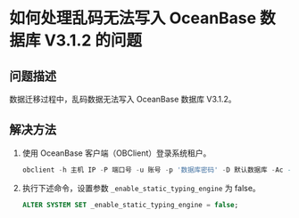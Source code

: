 # 如何处理乱码无法写入 OceanBase 数据库 V3.1.2 的问题

## 问题描述

数据迁移过程中，乱码数据无法写入 OceanBase 数据库 V3.1.2。

## 解决方法

1. 使用 OceanBase 客户端（OBClient）登录系统租户。

    ```sql
    obclient -h 主机 IP -P 端口号 -u 账号 -p '数据库密码' -D 默认数据库 -Ac --prompt "OceanBase(\u@\d)> " 
    ```

2. 执行下述命令，设置参数 `_enable_static_typing_engine` 为 false。

    ```sql
    ALTER SYSTEM SET _enable_static_typing_engine = false;
    ```
